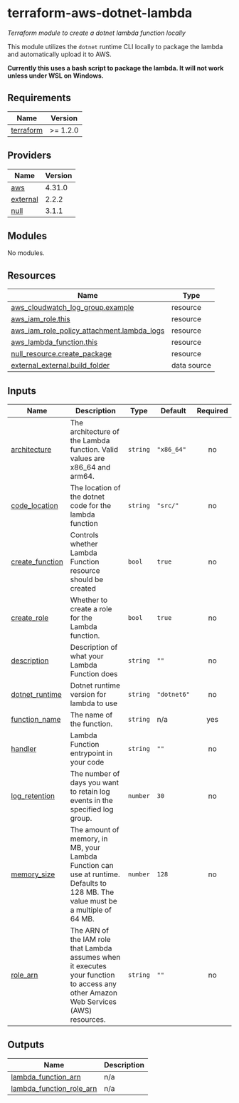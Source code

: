 # terraform-aws-dotnet-lambda

_Terraform module to create a dotnet lambda function locally_

This module utilizes the `dotnet` runtime CLI locally to package the lambda and automatically upload it to AWS.

**Currently this uses a bash script to package the lambda. It will not work unless under WSL on Windows.**

<!-- BEGINNING OF PRE-COMMIT-TERRAFORM DOCS HOOK -->
## Requirements

| Name | Version |
|------|---------|
| <a name="requirement_terraform"></a> [terraform](#requirement\_terraform) | >= 1.2.0 |

## Providers

| Name | Version |
|------|---------|
| <a name="provider_aws"></a> [aws](#provider\_aws) | 4.31.0 |
| <a name="provider_external"></a> [external](#provider\_external) | 2.2.2 |
| <a name="provider_null"></a> [null](#provider\_null) | 3.1.1 |

## Modules

No modules.

## Resources

| Name | Type |
|------|------|
| [aws_cloudwatch_log_group.example](https://registry.terraform.io/providers/hashicorp/aws/latest/docs/resources/cloudwatch_log_group) | resource |
| [aws_iam_role.this](https://registry.terraform.io/providers/hashicorp/aws/latest/docs/resources/iam_role) | resource |
| [aws_iam_role_policy_attachment.lambda_logs](https://registry.terraform.io/providers/hashicorp/aws/latest/docs/resources/iam_role_policy_attachment) | resource |
| [aws_lambda_function.this](https://registry.terraform.io/providers/hashicorp/aws/latest/docs/resources/lambda_function) | resource |
| [null_resource.create_package](https://registry.terraform.io/providers/hashicorp/null/latest/docs/resources/resource) | resource |
| [external_external.build_folder](https://registry.terraform.io/providers/hashicorp/external/latest/docs/data-sources/external) | data source |

## Inputs

| Name | Description | Type | Default | Required |
|------|-------------|------|---------|:--------:|
| <a name="input_architecture"></a> [architecture](#input\_architecture) | The architecture of the Lambda function. Valid values are x86\_64 and arm64. | `string` | `"x86_64"` | no |
| <a name="input_code_location"></a> [code\_location](#input\_code\_location) | The location of the dotnet code for the lambda function | `string` | `"src/"` | no |
| <a name="input_create_function"></a> [create\_function](#input\_create\_function) | Controls whether Lambda Function resource should be created | `bool` | `true` | no |
| <a name="input_create_role"></a> [create\_role](#input\_create\_role) | Whether to create a role for the Lambda function. | `bool` | `true` | no |
| <a name="input_description"></a> [description](#input\_description) | Description of what your Lambda Function does | `string` | `""` | no |
| <a name="input_dotnet_runtime"></a> [dotnet\_runtime](#input\_dotnet\_runtime) | Dotnet runtime version for lambda to use | `string` | `"dotnet6"` | no |
| <a name="input_function_name"></a> [function\_name](#input\_function\_name) | The name of the function. | `string` | n/a | yes |
| <a name="input_handler"></a> [handler](#input\_handler) | Lambda Function entrypoint in your code | `string` | `""` | no |
| <a name="input_log_retention"></a> [log\_retention](#input\_log\_retention) | The number of days you want to retain log events in the specified log group. | `number` | `30` | no |
| <a name="input_memory_size"></a> [memory\_size](#input\_memory\_size) | The amount of memory, in MB, your Lambda Function can use at runtime. Defaults to 128 MB. The value must be a multiple of 64 MB. | `number` | `128` | no |
| <a name="input_role_arn"></a> [role\_arn](#input\_role\_arn) | The ARN of the IAM role that Lambda assumes when it executes your function to access any other Amazon Web Services (AWS) resources. | `string` | `""` | no |

## Outputs

| Name | Description |
|------|-------------|
| <a name="output_lambda_function_arn"></a> [lambda\_function\_arn](#output\_lambda\_function\_arn) | n/a |
| <a name="output_lambda_function_role_arn"></a> [lambda\_function\_role\_arn](#output\_lambda\_function\_role\_arn) | n/a |
<!-- END OF PRE-COMMIT-TERRAFORM DOCS HOOK -->
